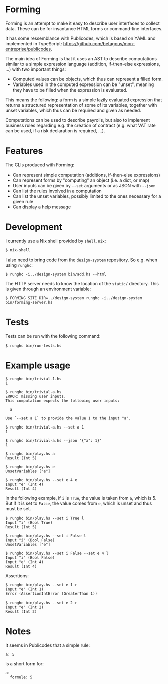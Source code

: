 # Forming

Forming is an attempt to make it easy to describe user interfaces to collect
data. These can be for insantance HTML forms or command-line interfaces.

It has some ressemblance with Publicodes, which is based on YAML and
implemented in TypeScript:
https://github.com/betagouv/mon-entreprise/publicodes.

The main idea of Forming is that it uses an AST to describe computations
similar to a simple expression language (addition, if-then-else expressions,
...) with two important things:

- Computed values can be objects, which thus can represent a filled form.
- Variables used in the computed expression can be "unset", meaning they have
  to be filled when the expression is evaluated.

This means the following: a form is a simple lazily evaluated expression that
returns a structured representation of some of its variables, together with
unset variables, which thus can be required and given as needed.

Computations can be used to describe payrolls, but also to implement business
rules regarding e.g. the creation of contract (e.g. what VAT rate can be used,
if a risk declaration is required, ...).


# Features

The CLIs produced with Forming:

- Can represent simple computation (additions, if-then-else expressions)
- Can represent forms by "computing" an object (i.e. a dict, or map)
- User inputs can be given by `--set` arguments or as JSON with `--json`
- Can list the rules involved in a computation
- Can list the unset variables, possibly limited to the ones necessary for a
  given rule
- Can display a help message


# Development

I currently use a Nix shell provided by `shell.nix`:

```
$ nix-shell
```

I also need to bring code from the `design-system` repository. So e.g. when
using `runghc`:

```
$ runghc -i../design-system bin/add.hs --html
```

The HTTP server needs to know the location of the `static/` directory. This is
given through an environment variable:

```
$ FORMING_SITE_DIR=../design-system runghc -i../design-system bin/forming-server.hs
```


# Tests

Tests can be run with the following command:

```
$ runghc bin/run-tests.hs
```


# Example usage

```
$ runghc bin/trivial-1.hs 
1

$ runghc bin/trivial-a.hs 
ERROR: missing user inputs.
This computation expects the following user inputs:

  a

Use `--set a 1` to provide the value 1 to the input "a".

$ runghc bin/trivial-a.hs --set a 1
1

$ runghc bin/trivial-a.hs --json '{"a": 1}'
1
```

```
$ runghc bin/play.hs a
Result (Int 5)

$ runghc bin/play.hs e
UnsetVariables ["e"]

$ runghc bin/play.hs --set e 4 e
Input "e" (Int 4)
Result (Int 4)
```

In the following example, if `i` is `True`, the value is taken from `a`, which
is 5. But if it is set to `False`, the value comes from `e`, which is unset and
thus must be set.

```
$ runghc bin/play.hs --set i True l
Input "i" (Bool True)
Result (Int 5)

$ runghc bin/play.hs --set i False l
Input "i" (Bool False)
UnsetVariables ["e"]

$ runghc bin/play.hs --set i False --set e 4 l
Input "i" (Bool False)
Input "e" (Int 4)
Result (Int 4)
```

Assertions:

```
$ runghc bin/play.hs --set e 1 r
Input "e" (Int 1)
Error (AssertionIntError (GreaterThan 1))

$ runghc bin/play.hs --set e 2 r
Input "e" (Int 2)
Result (Int 2)
```


# Notes

It seems in Publicodes that a simple rule:

```
a: 5
```

is a short form for:

```
a:
  formule: 5
```
